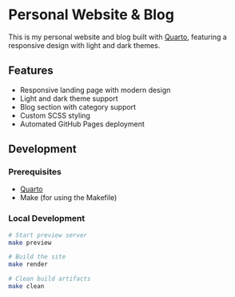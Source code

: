 # Personal Website & Blog

This is my personal website and blog built with [Quarto](https://quarto.org/), featuring a responsive design with light and dark themes.

## Features

- Responsive landing page with modern design
- Light and dark theme support
- Blog section with category support
- Custom SCSS styling
- Automated GitHub Pages deployment

## Development

### Prerequisites

- [Quarto](https://quarto.org/docs/get-started/)
- Make (for using the Makefile)

### Local Development

```bash
# Start preview server
make preview

# Build the site
make render

# Clean build artifacts
make clean